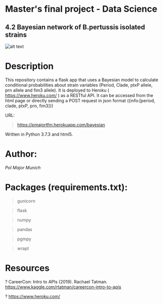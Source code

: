 # Master's final project - Data Science

## 4.2 Bayesian network of B.pertussis isolated strains
![alt text](https://github.com/polmajor/bayesian_api_tfm/blob/master/pertussis.jpg)

# Description
This repository contains a flask app that uses a Bayesian model to calculate conditional probabilities about strain variables (Period, Clade, ptxP allele, prn allele and fim3 allele). It is deployed to Heroku ( https://www.heroku.com/ ) as a RESTful API. It can be accessed from the html page or directly sending a POST request in json format ({info:[period, clade, ptxP, prn, fim3]})

URL:
> https://pmajortfm.herokuapp.com/bayesian

Written in Python 3.7.3 and html5.

# Author:
*Pol Major Munich*

# Packages (requirements.txt):

> gunicorn

> flask

> numpy

> pandas

> pgmpy

> wrapt



# Resources

? CareerCon: Intro to APIs (2019). Rachael Tatman. https://www.kaggle.com/rtatman/careercon-intro-to-apis

? https://www.heroku.com/